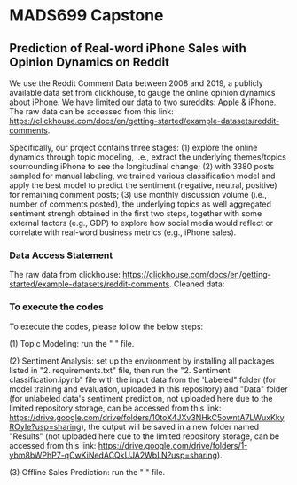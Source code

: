 # MADS699 Capstone   

## Prediction of Real-word iPhone Sales with Opinion Dynamics on Reddit

We use the Reddit Comment Data between 2008 and 2019, a publicly available data set from clickhouse, to gauge the online opinion dynamics about iPhone. We have limited our data to two sureddits: Apple & iPhone. 
 The raw data can be accessed from this link: https://clickhouse.com/docs/en/getting-started/example-datasets/reddit-comments. 

Specifically, our project contains three stages: (1) explore the online dynamics through topic modeling, i.e.,   extract the underlying themes/topics sourrounding iPhone to see the longitudinal change; (2) with 3380 posts sampled for manual labeling, we trained various classification model and apply the best model to predict the sentiment (negative, neutral, positive) for remaining comment posts; (3) use monthly discussion volume (i.e., number of comments posted), the underlying topics as well aggregated sentiment strengh obtained in the first two steps, together with some external factors (e.g., GDP) to explore how social media would reflect or correlate with real-word business metrics (e.g., iPhone sales).

### Data Access Statement
The raw data from clickhouse:  https://clickhouse.com/docs/en/getting-started/example-datasets/reddit-comments. 
Cleaned data:  

### To execute the codes 
To execute the codes, please follow the below steps:

(1) Topic Modeling: run the " " file.

(2) Sentiment Analysis: set up the environment by installing all packages listed in "2. requirements.txt" file, then run the "2. Sentiment classification.ipynb" file with the input data from the 'Labeled" folder (for model training and evaluation, uploaded in this repository) and  "Data" folder (for unlabeled data's sentiment prediction, not uploaded here due to the limited repository storage, can be accessed from this link: https://drive.google.com/drive/folders/10toX4JXv3NHkC5owntA7LWuxKkyROyIe?usp=sharing), the output will be saved in a new folder named "Results" (not uploaded here due to the limited repository storage, can be accessed from this link: https://drive.google.com/drive/folders/1-ybm8bWPhP7-qCwKiNedACQkUJA2WbLN?usp=sharing).

(3) Offline Sales Prediction: run the " " file.
